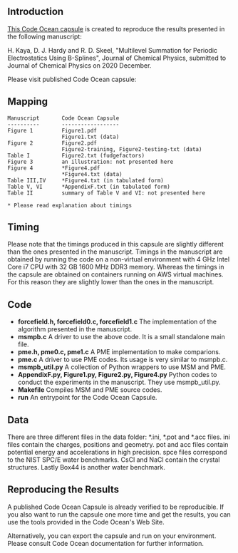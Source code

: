 Introduction
------------
[This Code Ocean capsule](https://codeocean.com/capsule/4293677/tree) is created to reproduce the results 
presented in the following manuscript:

H. Kaya, D. J. Hardy and R. D. Skeel, 
"Multilevel Summation for Periodic Electrostatics Using B-Splines",
Journal of Chemical Physics, submitted to Journal of Chemical Physics on 2020 December.

Please visit published Code Ocean capsule:

Mapping
-------
    Manuscript       Code Ocean Capsule
    ----------       ------------------
    Figure 1         Figure1.pdf
                     Figure1.txt (data)
    Figure 2         Figure2.pdf
                     Figure2-training, Figure2-testing-txt (data)
    Table I          Figure2.txt (fudgefactors)
    Figure 3         an illustration: not presented here 
    Figure 4         *Figure4.pdf
                     *Figure4.txt (data)
    Table III,IV     *Figure4.txt (in tabulated form)
    Table V, VI      *AppendixF.txt (in tabulated form)
    Table II         summary of Table V and VI: not presented here

    * Please read explanation about timings 


Timing
------
Please note that the timings produced in this capsule are slightly different than the ones
presented in the manuscript. Timings in the manuscript are obtained by running 
the code on a non-virtual environment with 
4 GHz Intel Core i7 CPU with 32 GB 1600 MHz DDR3 memory. Whereas the timings in the
capsule are obtained on containers running on AWS virtual machines. For this reason
they are slightly lower than the ones in the manuscript.

Code
----
* **forcefield.h, forcefield0.c, forcefield1.c**
The implementation of the algorithm presented in the manuscript.  
* **msmpb.c** 
A driver to use the above code. It is a small standalone main file.
* **pme.h, pme0.c, pme1.c**
A PME implementation to make comparions.
* **pme.c**
A driver to use PME codes. Its usage is very similar to msmpb.c.
* **msmpb_util.py**
A collection of Python wrappers to use MSM and PME.
* **AppendixF.py, Figure1.py, Figure2.py, Figure4.py**
Python codes to conduct the experiments in the manuscript. They use msmpb_util.py.
* **Makefile** 
Compiles MSM and PME source codes. 
* **run** 
An entrypoint for the Code Ocean Capsule. 

Data
----
There are three different files in the data folder: *.ini, *.pot and *.acc files.
ini files contain the charges, positions and geometry. pot and acc files
contain potential energy and accelerations in high precision. spce files correspond 
to the NIST SPC/E water benchmarks. CsCl and NaCl contain the crystal structures. 
Lastly Box44 is another water benchmark.

Reproducing the Results
-----------------------
A published Code Ocean Capsule is already verified to be reproducible.
If you also want to run the capsule one more time and get the results,
you can use the tools provided in the Code Ocean's Web Site. 

Alternatively, you can export the capsule and run on your environment. 
Please consult Code Ocean documentation for further information.


